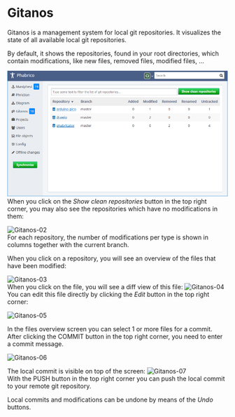 # Gitanos

Gitanos is a management system for local git repositories. It visualizes the state of all available local git repositories.

By default, it shows the repositories, found in your root directories, which contain modifications, like new files, removed files, modified files, ...

![Gitanos-01](Gitanos-01.png) <br />
 When you click on the *Show clean repositories* button in the top right corner, you may also see the repositories which have no modifications in them:

![Gitanos-02](C:\projecten\public\Phabrico\docs\11-Gitanos\Gitanos-02.png) <br />
For each repository, the number of modifications per type is shown in columns together with the current branch.

When you click on a repository, you will see an overview of the files that have been modified:

![Gitanos-03](C:\projecten\public\Phabrico\docs\11-Gitanos\Gitanos-03.png) <br />
When you click on the file, you will see a diff view of this file:
![Gitanos-04](C:\projecten\public\Phabrico\docs\11-Gitanos\Gitanos-04.png) <br />
You can edit this file directly by clicking the *Edit* button in the top right corner:

![Gitanos-05](C:\projecten\public\Phabrico\docs\11-Gitanos\Gitanos-05.png) <br />


In the files overview screen you can select 1 or more files for a commit.
After clicking the COMMIT button in the top right corner, you need to enter a commit message.

![Gitanos-06](C:\projecten\public\Phabrico\docs\11-Gitanos\Gitanos-06.png) <br />

The local commit is visible on top of the screen: ![Gitanos-07](C:\projecten\public\Phabrico\docs\11-Gitanos\Gitanos-07.png) <br />
With the PUSH button in the top right corner you can push the local commit to your remote git repository.

Local commits and modifications can be undone by means of the *Undo* buttons.



